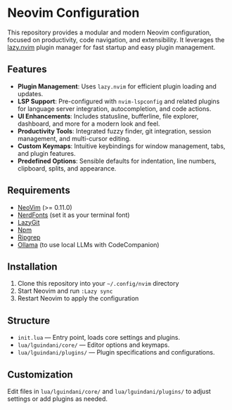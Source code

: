 # Neovim Configuration

This repository provides a modular and modern Neovim configuration, focused on productivity, code navigation, and extensibility. It leverages the [lazy.nvim](https://github.com/folke/lazy.nvim) plugin manager for fast startup and easy plugin management.

## Features

- **Plugin Management**: Uses `lazy.nvim` for efficient plugin loading and updates.
- **LSP Support**: Pre-configured with `nvim-lspconfig` and related plugins for language server integration, autocompletion, and code actions.
- **UI Enhancements**: Includes statusline, bufferline, file explorer, dashboard, and more for a modern look and feel.
- **Productivity Tools**: Integrated fuzzy finder, git integration, session management, and multi-cursor editing.
- **Custom Keymaps**: Intuitive keybindings for window management, tabs, and plugin features.
- **Predefined Options**: Sensible defaults for indentation, line numbers, clipboard, splits, and appearance.

## Requirements

- [NeoVim](https://github.com/neovim/neovim/blob/master/INSTALL.md) (>= 0.11.0)
- [NerdFonts](https://www.nerdfonts.com/font-downloads) (set it as your terminal font)
- [LazyGit](https://github.com/jesseduffield/lazygit?tab=readme-ov-file#installation)
- [Npm](https://docs.npmjs.com/downloading-and-installing-node-js-and-npm)
- [Ripgrep](https://github.com/BurntSushi/ripgrep?tab=readme-ov-file#installation)
- [Ollama](https://ollama.com/download) (to use local LLMs with CodeCompanion)

## Installation

1. Clone this repository into your `~/.config/nvim` directory
2. Start Neovim and run `:Lazy sync`
3. Restart Neovim to apply the configuration

## Structure

- `init.lua` — Entry point, loads core settings and plugins.
- `lua/lguindani/core/` — Editor options and keymaps.
- `lua/lguindani/plugins/` — Plugin specifications and configurations.

## Customization

Edit files in `lua/lguindani/core/` and `lua/lguindani/plugins/` to adjust settings or add plugins as needed.
